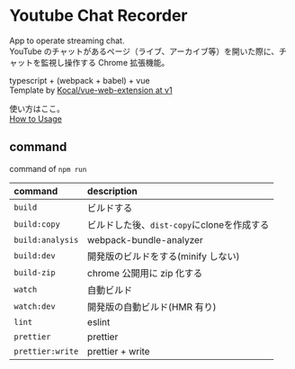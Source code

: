 
# Youtube Chat Recorder

App to operate streaming chat.  
YouTube のチャットがあるページ（ライブ、アーカイブ等）を開いた際に、チャットを監視し操作する Chrome 拡張機能。  

typescript + (webpack + babel) + vue  
Template by [Kocal/vue-web-extension at v1](https://github.com/Kocal/vue-web-extension/tree/v1)  

使い方はここ。  
[How to Usage](./docs/readme.md)

## command

command of `npm run`

|command|description|
|:--|:--|
|`build`|ビルドする|
|`build:copy`|ビルドした後、`dist-copy`にcloneを作成する|
|`build:analysis`|webpack-bundle-analyzer|
|`build:dev`|開発版のビルドをする(minify しない)|
|`build-zip`|chrome 公開用に zip 化する|
|`watch`|自動ビルド|
|`watch:dev`|開発版の自動ビルド(HMR 有り)|
|`lint`|eslint|
|`prettier`|prettier|
|`prettier:write`|prettier + write|
